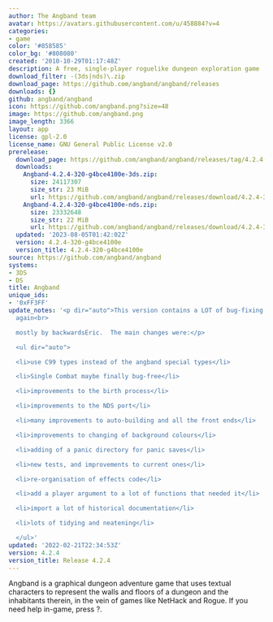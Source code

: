 ```yaml
---
author: The Angband team
avatar: https://avatars.githubusercontent.com/u/458884?v=4
categories:
- game
color: '#858585'
color_bg: '#808080'
created: '2010-10-29T01:17:48Z'
description: A free, single-player roguelike dungeon exploration game
download_filter: -(3ds|nds)\.zip
download_page: https://github.com/angband/angband/releases
downloads: {}
github: angband/angband
icon: https://github.com/angband.png?size=48
image: https://github.com/angband.png
image_length: 3366
layout: app
license: gpl-2.0
license_name: GNU General Public License v2.0
prerelease:
  download_page: https://github.com/angband/angband/releases/tag/4.2.4-320-g4bce4100e
  downloads:
    Angband-4.2.4-320-g4bce4100e-3ds.zip:
      size: 24117307
      size_str: 23 MiB
      url: https://github.com/angband/angband/releases/download/4.2.4-320-g4bce4100e/Angband-4.2.4-320-g4bce4100e-3ds.zip
    Angband-4.2.4-320-g4bce4100e-nds.zip:
      size: 23332648
      size_str: 22 MiB
      url: https://github.com/angband/angband/releases/download/4.2.4-320-g4bce4100e/Angband-4.2.4-320-g4bce4100e-nds.zip
  updated: '2023-08-05T01:42:02Z'
  version: 4.2.4-320-g4bce4100e
  version_title: 4.2.4-320-g4bce4100e
source: https://github.com/angband/angband
systems:
- 3DS
- DS
title: Angband
unique_ids:
- '0xFF3FF'
update_notes: '<p dir="auto">This version contains a LOT of bug-fixing and code improvements,
  again<br>

  mostly by backwardsEric.  The main changes were:</p>

  <ul dir="auto">

  <li>use C99 types instead of the angband special types</li>

  <li>Single Combat maybe finally bug-free</li>

  <li>improvements to the birth process</li>

  <li>improvements to the NDS port</li>

  <li>many improvements to auto-building and all the front ends</li>

  <li>improvements to changing of background colours</li>

  <li>adding of a panic directory for panic saves</li>

  <li>new tests, and improvements to current ones</li>

  <li>re-organisation of effects code</li>

  <li>add a player argument to a lot of functions that needed it</li>

  <li>import a lot of historical documentation</li>

  <li>lots of tidying and neatening</li>

  </ul>'
updated: '2022-02-21T22:34:53Z'
version: 4.2.4
version_title: Release 4.2.4
---
```

Angband is a graphical dungeon adventure game that uses textual characters to represent the walls and floors of a dungeon and the inhabitants therein, in the vein of games like NetHack and Rogue. If you need help in-game, press ?.